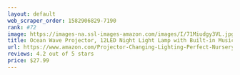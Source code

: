 ```yaml
---
layout: default 
﻿web_scraper_order: 1582906829-7190
rank: #72
image: https://images-na.ssl-images-amazon.com/images/I/71Miudgy3VL.jpg
title: Ocean Wave Projector, 12LED Night Light Lamp with Built-in Music Player, 7 Color Changing…
url: https://www.amazon.com/Projector-Changing-Lighting-Perfect-Nursery/dp/B07XKS4GMZ/ref=zg_mw_hi_72?_encoding=UTF8&psc=1&refRID=DCHN01BKZ4RN4FT7PJ7H
reviews: 4.2 out of 5 stars
price: $27.99 
---
```

